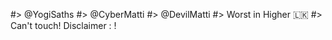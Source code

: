 #> @YogiSaths
#> @CyberMatti
#> @DevilMatti
#> Worst in Higher 🇱🇰
#> Can't touch! Disclaimer : !

<!---
YogiSaths/YogiSaths is a ✨ special ✨ repository because its `README.md` (this file) appears on your GitHub profile.
You can click the Preview link to take a look at your changes.
--->
